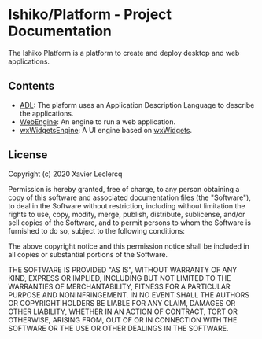 # Ishiko/Platform - Project Documentation

The Ishiko Platform is a platform to create and deploy desktop and web applications.

## Contents

- [ADL](https://github.com/Ishiko-Platform/ADL): The plaform uses an Application Description Language to describe the applications.
- [WebEngine](https://github.com/Ishiko-Platform/WebEngine): An engine to run a web application.
- [wxWidgetsEngine](https://github.com/Ishiko-Platform/wxWidgetsEngine): A UI engine based on [wxWidgets](https://www.wxwidgets.org/).

## License

Copyright (c) 2020 Xavier Leclercq

Permission is hereby granted, free of charge, to any person obtaining a
copy of this software and associated documentation files (the "Software"),
to deal in the Software without restriction, including without limitation
the rights to use, copy, modify, merge, publish, distribute, sublicense,
and/or sell copies of the Software, and to permit persons to whom the
Software is furnished to do so, subject to the following conditions:

The above copyright notice and this permission notice shall be included in
all copies or substantial portions of the Software.

THE SOFTWARE IS PROVIDED "AS IS", WITHOUT WARRANTY OF ANY KIND, EXPRESS OR
IMPLIED, INCLUDING BUT NOT LIMITED TO THE WARRANTIES OF MERCHANTABILITY,
FITNESS FOR A PARTICULAR PURPOSE AND NONINFRINGEMENT. IN NO EVENT SHALL
THE AUTHORS OR COPYRIGHT HOLDERS BE LIABLE FOR ANY CLAIM, DAMAGES OR OTHER
LIABILITY, WHETHER IN AN ACTION OF CONTRACT, TORT OR OTHERWISE, ARISING
FROM, OUT OF OR IN CONNECTION WITH THE SOFTWARE OR THE USE OR OTHER DEALINGS
IN THE SOFTWARE.
